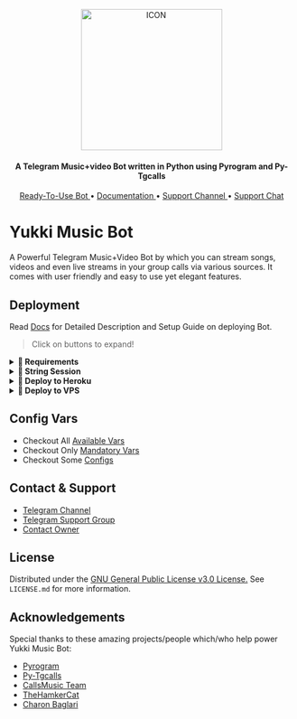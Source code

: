 <p align="center"><img src="https://github.com/notreallyshikhar/YukkiMusicBot/blob/master/Utils/icon.gif" alt="ICON" width="250" height="250"/></p>

<h4 align="center">
    A Telegram Music+video Bot written in Python using Pyrogram and Py-Tgcalls 
</h4>
<p align="center">
    <a href="https://t.me/YukkiRobot"> Ready-To-Use Bot </a> •
    <a href="https://notreallyshikhar.gitbook.io/yukkimusicbot/about/getting-started"> Documentation </a> •
    <a href="https://t.me/OfficialYukki"> Support Channel </a> •
    <a href="https://t.me/YukkiSupport"> Support Chat </a> 
</p>
    
# Yukki Music Bot
A Powerful Telegram Music+Video Bot by which you can stream songs, videos and even live streams in your group calls via various sources. It comes with  user friendly and easy to use yet elegant features.

## Deployment
Read [Docs](https://notreallyshikhar.gitbook.io/yukkimusicbot/deployment/requirements) for Detailed Description and Setup Guide on deploying Bot.

> Click on buttons to expand!
<details>
<summary><b>🔗 Requirements</b></summary>
<br>
    
- [Python3.9](https://www.python.org/downloads/release/python-390/)
- [Telegram API Key](https://docs.pyrogram.org/intro/setup#api-keys)
- [Telegram Bot Token](https://t.me/botfather)
- [MongoDB URI](https://telegra.ph/How-To-get-Mongodb-URI-04-06)
- [Pyrogram String Session](https://notreallyshikhar.gitbook.io/yukkimusicbot/deployment/string-session)
    
</details>

<details>
<summary><b>🔗 String Session</b></summary>
<br>
    
> You'll need a [API_ID](https://notreallyshikhar.gitbook.io/yukkimusicbot/vars/mandatory-vars#1.-api_id) & [API_HASH](https://notreallyshikhar.gitbook.io/yukkimusicbot/vars/mandatory-vars#2.-api_hash) in order to generate pyrogram session. 
> Always remeber to use good API combo else your account could be deleted.

<h4> Generate Session via Repl: </h4>    
<p><a href="https://replit.com/@NotReallyShikhar/Yukki-Music-String-Gen"><img src="https://img.shields.io/badge/Generate%20On%20Repl-blueviolet?style=for-the-badge&logo=appveyor" width="200""/></a></p>

<h4> Generate Session via Telegram StringGen Bot: </h4>    
<p><a href="https://t.me/YukkiStringBot"><img src="https://img.shields.io/badge/TG%20String%20Gen%20Bot-blueviolet?style=for-the-badge&logo=appveyor" width="200""/></a></p>
    
</details>

<details>
<summary><b>🔗 Deploy to Heroku</b></summary>
<br>

> Heroku has two vars[ HEROKU_API_KEY & HEROKU_APP_NAME ] for Updater to work. 
> By setting those two vars you can get logs of your heroku app, set var, edit var, delete vars , check dyno usage and update bot. 
> Those two vars are not Mandatory! You can leave them blank too. 
    
<h4>Click the button below to deploy Yukki on Heroku!</h4>    
<p><a href="https://vegetaxd.me/Yukki"><img src="https://img.shields.io/badge/Deploy%20To%20Heroku-blueviolet?style=for-the-badge&logo=heroku" width="200""/></a></p>
    
</details>

<details>
<summary><b>🔗 Deploy to VPS</b></summary>
<br>

> Checkout [Docs](https://notreallyshikhar.gitbook.io/yukkimusicbot/deployment/local-hosting-or-vps) for Detailed Explanation on VPS Deploy


```console
shikhar@MacBook~ $ git clone https://github.com/notreallyshikhar/YukkiMusicBot
shikhar@MacBook~ $ cd YukkiMusicBot
shikhar@MacBook~ $ pip3 install -U -r requirements.txt
shikhar@MacBook~ $ cp sample.env .env
```
> Edit .env with your values and then start bot with
```console
shikhar@MacBook~ $ bash start
```

> Not Getting VPS Method? [Watch Tutorial](https://t.me/OfficialYukki/2275)
</details>

## Config Vars

- Checkout All [Available Vars](https://notreallyshikhar.gitbook.io/yukkimusicbot/vars/available-vars)
- Checkout Only [Mandatory Vars](https://notreallyshikhar.gitbook.io/yukkimusicbot/vars/mandatory-vars)
- Checkout Some [Configs](https://notreallyshikhar.gitbook.io/yukkimusicbot/setup-config/config)

## Contact & Support

- [Telegram Channel](https://t.me/OfficialYukki")
- [Telegram Support Group](https://t.me/OfficialYukkiSupport)
- [Contact Owner](https://t.me/NotReallyShikhar)


## License

Distributed under the [GNU General Public License v3.0 License.](https://github.com/notreallyshikhar/YukkiMusicBot/blob/main/LICENSE) See `LICENSE.md` for more information.

## Acknowledgements

Special thanks to these amazing projects/people which/who help power Yukki Music Bot:

- [Pyrogram](https://github.com/pyrogram/pyrogram)
- [Py-Tgcalls](https://github.com/pytgcalls/pytgcalls)
- [CallsMusic Team](https://github.com/Callsmusic)
- [TheHamkerCat](https://github.com/TheHamkerCat)
- [Charon Baglari](https://github.com/XCBv021)
